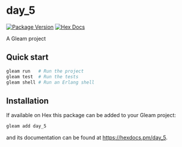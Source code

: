 # day_5

[![Package Version](https://img.shields.io/hexpm/v/day_5)](https://hex.pm/packages/day_5)
[![Hex Docs](https://img.shields.io/badge/hex-docs-ffaff3)](https://hexdocs.pm/day_5/)

A Gleam project

## Quick start

```sh
gleam run   # Run the project
gleam test  # Run the tests
gleam shell # Run an Erlang shell
```

## Installation

If available on Hex this package can be added to your Gleam project:

```sh
gleam add day_5
```

and its documentation can be found at <https://hexdocs.pm/day_5>.
